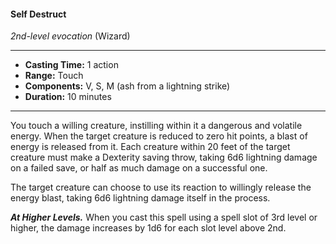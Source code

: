 #### Self Destruct
*2nd-level evocation* (Wizard)
___
- **Casting Time:** 1 action
- **Range:** Touch
- **Components:** V, S, M (ash from a lightning strike)
- **Duration:** 10 minutes
---
You touch a willing creature, instilling within it a dangerous and volatile energy. When the target creature is reduced to zero hit points, a blast of energy is released from it. Each creature within 20 feet of the target creature must make a Dexterity saving throw, taking 6d6 lightning damage on a failed save, or half as much damage on a successful one.

The target creature can choose to use its reaction to willingly release the energy blast, taking 6d6 lightning damage itself in the process.

***At Higher Levels.*** When you cast this spell using a spell slot of 3rd level or higher, the damage increases by 1d6 for each slot level above 2nd.
